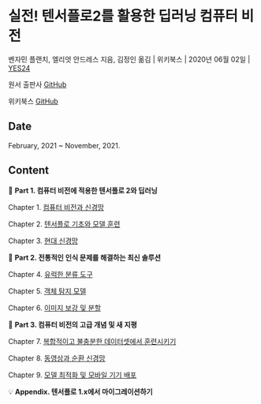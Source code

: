 # 실전! 텐서플로2를 활용한 딥러닝 컴퓨터 비전

벤자민 플랜치, 엘리엇 안드레스 지음, 김정인 옮김 | 위키북스 | 2020년 06월 02일 | [YES24](http://www.yes24.com/Product/Goods/90365150)

원서 출판사 [GitHub](https://github.com/PacktPublishing/Hands-On-Computer-Vision-with-TensorFlow-2)

위키북스 [GitHub](https://github.com/wikibook/dl-vision)

## Date

February, 2021 ~ November, 2021.

## Content

:palm_tree: **Part 1. 컴퓨터 비전에 적용한 텐서플로 2와 딥러닝**

Chapter 1. [컴퓨터 비전과 신경망](https://github.com/inyong37/Study/blob/master/II.%20Book/iii.%20Korean/실전!%20텐서플로2를%20활용한%20딥러닝%20컴퓨터%20비전/C01_ComputerVisionAndNeuralNetworks.md)

Chapter 2. [텐서플로 기초와 모델 훈련](https://github.com/inyong37/Study/blob/master/II.%20Book/iii.%20Korean/실전!%20텐서플로2를%20활용한%20딥러닝%20컴퓨터%20비전/C02_TensorFlowBasicsAndTrainingAModel.md)

Chapter 3. [현대 신경망](https://github.com/inyong37/Study/blob/master/II.%20Book/iii.%20Korean/실전!%20텐서플로2를%20활용한%20딥러닝%20컴퓨터%20비전/C03_ModernNeuralNetworks.md)

:notebook: **Part 2. 전통적인 인식 문제를 해결하는 최신 솔루션**

Chapter 4. [유럭한 분류 도구](https://github.com/inyong37/Study/blob/master/II.%20Book/iii.%20Korean/실전!%20텐서플로2를%20활용한%20딥러닝%20컴퓨터%20비전/C04_InfluentialClassificationTools.md)

Chapter 5. [객체 탐지 모델](https://github.com/inyong37/Study/blob/master/II.%20Book/iii.%20Korean/실전!%20텐서플로2를%20활용한%20딥러닝%20컴퓨터%20비전/C05_ObjectDetectionModels.md)

Chapter 6. [이미지 보강 및 분할](https://github.com/inyong37/Study/blob/master/II.%20Book/iii.%20Korean/실전!%20텐서플로2를%20활용한%20딥러닝%20컴퓨터%20비전/C06_EnhancingAndSegmentingImages.md)

:pencil: **Part 3. 컴퓨터 비전의 고급 개념 및 새 지평**

Chapter 7. [복합적이고 불충분한 데이터셋에서 훈련시키기](https://github.com/inyong37/Study/blob/master/II.%20Book/iii.%20Korean/실전!%20텐서플로2를%20활용한%20딥러닝%20컴퓨터%20비전/C07_TrainingOnComplexAndScarceDatasets.md)

Chapter 8. [동영상과 순환 신경망](https://github.com/inyong37/Study/blob/master/II.%20Book/iii.%20Korean/실전!%20텐서플로2를%20활용한%20딥러닝%20컴퓨터%20비전/C08_VideoAndRecurrentNeuralNetworks.md)

Chapter 9. [모델 최적화 및 모바일 기기 배포](https://github.com/inyong37/Study/blob/master/II.%20Book/iii.%20Korean/실전!%20텐서플로2를%20활용한%20딥러닝%20컴퓨터%20비전/C09_OptimizingModelsAndDeployingOnMobileDevices.md)

:bulb: **Appendix. 텐서플로 1.x에서 마이그레이션하기**
